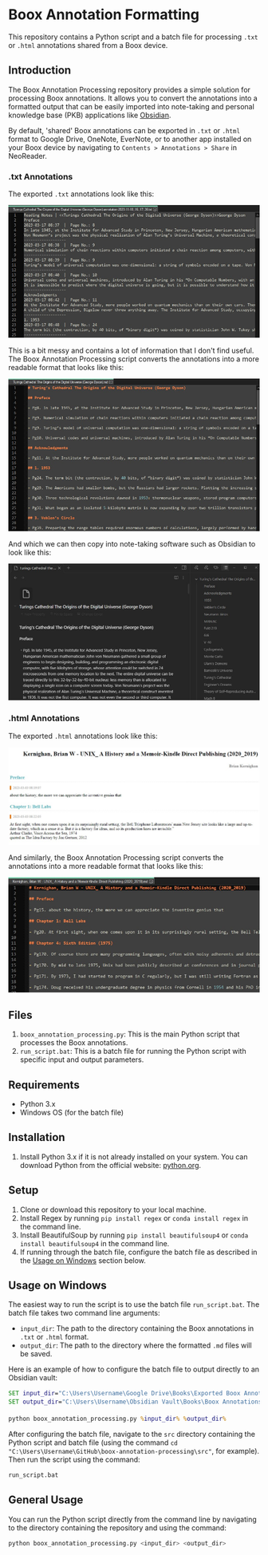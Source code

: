 # Boox Annotation Formatting

This repository contains a Python script and a batch file for processing `.txt` or `.html` annotations shared from a Boox device.

## Introduction

The Boox Annotation Processing repository provides a simple solution for processing Boox annotations. It allows you to convert the annotations into a formatted output that can be easily imported into note-taking and personal knowledge base (PKB) applications like [Obsidian](https://obsidian.md/).

By default, 'shared' Boox annotations can be exported in `.txt` or `.html` format to Google Drive, OneNote, EverNote, or to another app installed on your Boox device by  navigating to `Contents > Annotations > Share` in NeoReader. 

### .txt Annotations
The exported `.txt` annotations look like this:

![BooxAnnotations](imgs/boox_annotations.JPG)

This is a bit messy and contains a lot of information that I don't find useful. The Boox Annotation Processing script converts the annotations into a more readable format that looks like this:

![FormattedAnnotations1](imgs/formatted_annotations.JPG)

And which we can then copy into note-taking software such as Obsidian to look like this:

![ObsidianAnnotations](imgs/obsidian_annotations.JPG)

### .html Annotations
The exported `.html` annotations look like this:

![BooxHTMLAnnotations](imgs/boox_html_annotations.jpg)

And similarly, the Boox Annotation Processing script converts the annotations into a more readable format that looks like this:

![FormattedAnnotations2](imgs/formatted_html_annotations.jpg)



## Files

1. `boox_annotation_processing.py`: This is the main Python script that processes the Boox annotations.
2. `run_script.bat`: This is a batch file for running the Python script with specific input and output parameters.

## Requirements

- Python 3.x
- Windows OS (for the batch file)

## Installation

1. Install Python 3.x if it is not already installed on your system. You can download Python from the official website: [python.org](https://www.python.org/downloads/).

## Setup

1. Clone or download this repository to your local machine.
2. Install Regex by running `pip install regex` or `conda install regex` in the command line.
2. Install BeautifulSoup by running `pip install beautifulsoup4` or `conda install beautifulsoup4` in the command line.
3. If running through the batch file, configure the batch file as described in the [Usage on Windows](#usage-on-windows) section below.

## Usage on Windows

The easiest way to run the script is to use the batch file `run_script.bat`. The batch file takes two command line arguments:

- `input_dir`: The path to the directory containing the Boox annotations in `.txt` or `.html` format.
- `output_dir`: The path to the directory where the formatted `.md` files will be saved.

Here is an example of how to configure the batch file to output directly to an Obsidian vault:

```bat
SET input_dir="C:\Users\Username\Google Drive\Books\Exported Boox Annotations"
SET output_dir="C:\Users\Username\Obsidian Vault\Books\Boox Annotations"

python boox_annotation_processing.py %input_dir% %output_dir%
```

After configuring the batch file, navigate to the `src` directory containing the Python script and batch file (using the command `cd "C:\Users\Username\GitHub\boox-annotation-processing\src"`, for example). Then run the script using the command:
```bash
run_script.bat
```

## General Usage

You can run the Python script directly from the command line by navigating to the directory containing the repository and using the command:
```bash
python boox_annotation_processing.py <input_dir> <output_dir>
```


